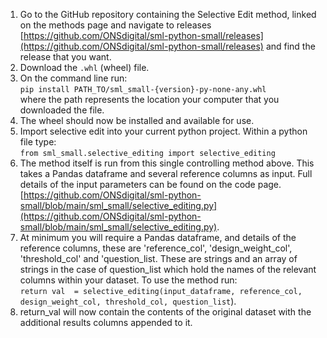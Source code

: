 1. Go to the GitHub repository containing the Selective Edit method, linked on the methods page and navigate to releases [https://github.com/ONSdigital/sml-python-small/releases](https://github.com/ONSdigital/sml-python-small/releases) and find the release that you want.
2. Download the `.whl` (wheel) file.
3. On the command line run:  
`pip install PATH_TO/sml_small-{version}-py-none-any.whl`  
where the path represents the location your computer that you downloaded the file.
4. The wheel should now be installed and available for use.
5. Import selective edit into your current python project. Within a python file type:  
`from sml_small.selective_editing import selective_editing`
6. The method itself is run from this single controlling method above. This takes a Pandas dataframe and several reference columns as input. Full details of the input parameters can be found on the code page. [https://github.com/ONSdigital/sml-python-small/blob/main/sml_small/selective_editing.py](https://github.com/ONSdigital/sml-python-small/blob/main/sml_small/selective_editing.py).
7. At minimum you will require a Pandas dataframe, and details of the reference columns, these are 'reference_col', 'design_weight_col', 'threshold_col' and 'question_list. These are strings and an array of strings in the case of question_list which hold the names of the relevant columns within your dataset. To use the method run:  
`return val  = selective_editing(input_dataframe, reference_col, design_weight_col, threshold_col, question_list`).
8. return_val will now contain the contents of the original dataset with the additional results columns appended to it.